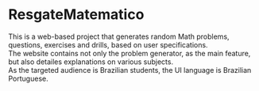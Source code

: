 # ResgateMatematico
This is a web-based project that generates random Math problems, questions, exercises and drills, based on user specifications.<br>
The website contains not only the problem generator, as the main feature, but also detailes explanations on various subjects.<br>
As the targeted audience is Brazilian students, the UI language is Brazilian Portuguese.
